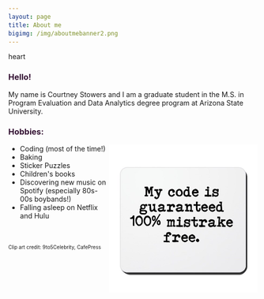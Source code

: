 ```yaml
---
layout: page
title: About me
bigimg: /img/aboutmebanner2.png
---
```

heart
<h3> Hello! </h3>

My name is Courtney Stowers and I am a graduate student in the M.S. in Program Evaluation and Data Analytics degree program at Arizona State University.

<h3> Hobbies: </h3>

<p>
<img src="/img/codeclipart.jpg" width="300"/>
<ul>
<li> Coding (most of the time!) </li>
<li> Baking </li>
<li> Sticker Puzzles </li>
<li> Children's books </li>
<li> Discovering new music on Spotify (especially 80s-00s boybands!) </li>
<li> Falling asleep on Netflix and Hulu </li>
</ul>
<p>


<br>

<font size="1"> Clip art credit: 9to5Celebrity, CafePress </font>

<br>

<style>

h3{
color: #331132;
}

.link { color: #ff5e6c; 
}

img{
vertical-align: middle;
float: right;    
}

</style>
